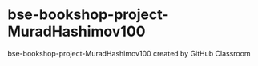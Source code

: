 # bse-bookshop-project-MuradHashimov100
bse-bookshop-project-MuradHashimov100 created by GitHub Classroom
